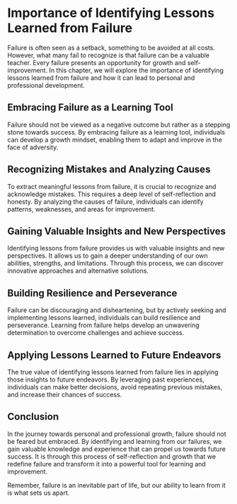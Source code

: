 Importance of Identifying Lessons Learned from Failure
===============================================================

Failure is often seen as a setback, something to be avoided at all costs. However, what many fail to recognize is that failure can be a valuable teacher. Every failure presents an opportunity for growth and self-improvement. In this chapter, we will explore the importance of identifying lessons learned from failure and how it can lead to personal and professional development.

Embracing Failure as a Learning Tool
------------------------------------

Failure should not be viewed as a negative outcome but rather as a stepping stone towards success. By embracing failure as a learning tool, individuals can develop a growth mindset, enabling them to adapt and improve in the face of adversity.

Recognizing Mistakes and Analyzing Causes
-----------------------------------------

To extract meaningful lessons from failure, it is crucial to recognize and acknowledge mistakes. This requires a deep level of self-reflection and honesty. By analyzing the causes of failure, individuals can identify patterns, weaknesses, and areas for improvement.

Gaining Valuable Insights and New Perspectives
----------------------------------------------

Identifying lessons from failure provides us with valuable insights and new perspectives. It allows us to gain a deeper understanding of our own abilities, strengths, and limitations. Through this process, we can discover innovative approaches and alternative solutions.

Building Resilience and Perseverance
------------------------------------

Failure can be discouraging and disheartening, but by actively seeking and implementing lessons learned, individuals can build resilience and perseverance. Learning from failure helps develop an unwavering determination to overcome challenges and achieve success.

Applying Lessons Learned to Future Endeavors
--------------------------------------------

The true value of identifying lessons learned from failure lies in applying those insights to future endeavors. By leveraging past experiences, individuals can make better decisions, avoid repeating previous mistakes, and increase their chances of success.

Conclusion
----------

In the journey towards personal and professional growth, failure should not be feared but embraced. By identifying and learning from our failures, we gain valuable knowledge and experience that can propel us towards future success. It is through this process of self-reflection and growth that we redefine failure and transform it into a powerful tool for learning and improvement.

Remember, failure is an inevitable part of life, but our ability to learn from it is what sets us apart.
